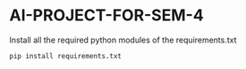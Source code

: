 # AI-PROJECT-FOR-SEM-4

Install all the required python modules of the requirements.txt

<code>pip install requirements.txt</code>
